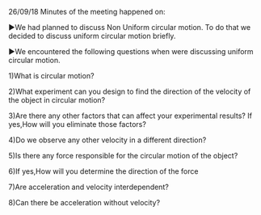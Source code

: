 26/09/18
Minutes of the meeting happened on:

:arrow_forward:We had planned to discuss Non Uniform circular motion. To do that we decided to discuss uniform circular motion briefly.

:arrow_forward:We encountered the following questions when were discussing uniform circular motion.

1)What is circular motion?

2)What experiment can you design to find the direction of the velocity of the object in circular motion?

3)Are there any other factors that can affect your experimental results?
If yes,How will you eliminate  those factors?

4)Do we observe any other velocity in a  different direction?

5)Is there any force responsible for the circular motion of the object?

6)If yes,How will you determine the direction of the force

7)Are acceleration and velocity interdependent?

8)Can there be acceleration without velocity?
